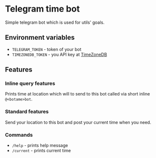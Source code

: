 # Telegram time bot

Simple telegram bot which is used for utils' goals.

## Environment variables

- `TELEGRAM_TOKEN` - token of your bot
- `TIMEZONEDB_TOKEN` - you API key at [TimeZoneDB][1]

## Features

### Inline query features
Prints time at location which will to send to this bot called via short inline `@<botame>bot`.

### Standard features
Send your location to this bot and post your current time when you need.

### Commands
- `/help` - prints help message
- `/current` - prints current time

[1]: https://timezonedb.com